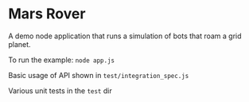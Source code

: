 Mars Rover
====================
A demo node application that runs a simulation of bots that roam a grid
planet.

To run the example:
`node app.js`

Basic usage of API shown in `test/integration_spec.js`

Various unit tests in the `test` dir
